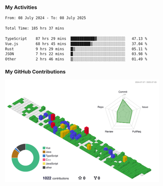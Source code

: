 ### My Activities

<!--START_SECTION:waka-->

```txt
From: 08 July 2024 - To: 08 July 2025

Total Time: 185 hrs 37 mins

TypeScript    87 hrs 29 mins  ███████████▓░░░░░░░░░░░░░   47.13 %
Vue.js        68 hrs 45 mins  █████████▒░░░░░░░░░░░░░░░   37.04 %
Rust          9 hrs 29 mins   █▒░░░░░░░░░░░░░░░░░░░░░░░   05.11 %
JSON          7 hrs 22 mins   █░░░░░░░░░░░░░░░░░░░░░░░░   03.98 %
Other         2 hrs 46 mins   ▒░░░░░░░░░░░░░░░░░░░░░░░░   01.49 %
```

<!--END_SECTION:waka-->

### My GitHub Contributions

![](./profile-3d-contrib/profile-gitblock.svg)
